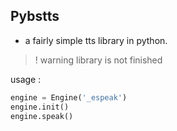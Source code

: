 ## Pybstts

- a fairly simple tts library in python.

> ! warning
> library is not finished

usage :

```python
engine = Engine('_espeak')
engine.init()
engine.speak()

```
